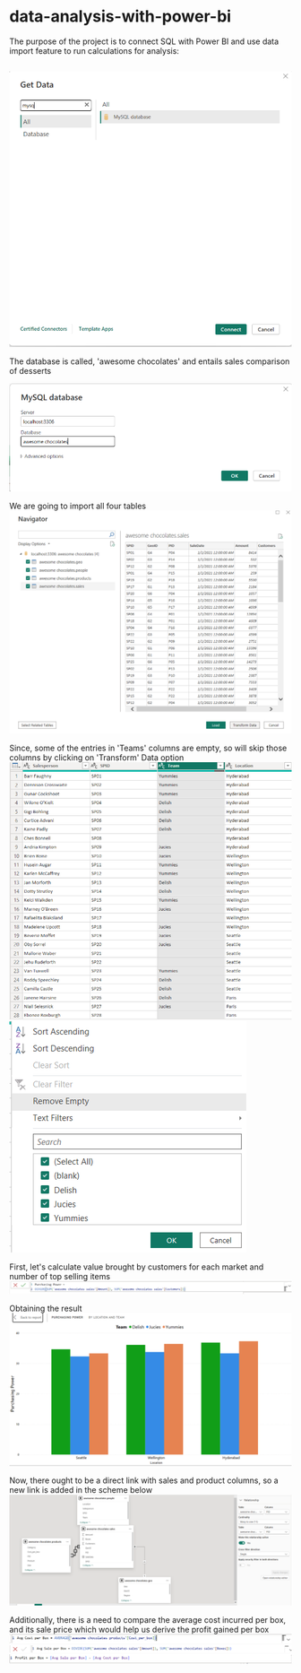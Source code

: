 # data-analysis-with-power-bi

The purpose of the project is to connect SQL with Power BI and use data import feature to run calculations for analysis:

```First, lets connect Power Bi with MySQL server;
```


![Query Output](https://github.com/junaidnaeem-carleton/data-analysis-with-power-bi/blob/main/p1.png?raw=true)



The database is called, 'awesome chocolates' and entails sales comparison of desserts



![Query Output](https://github.com/junaidnaeem-carleton/data-analysis-with-power-bi/blob/main/p2.png?raw=true)


We are going to import all four tables
![Query Output](https://github.com/junaidnaeem-carleton/data-analysis-with-power-bi/blob/main/p3.png?raw=true)

Since, some of the entries in 'Teams' columns are empty, so will skip those columns by clicking on 'Transform' Data option
![Query Output](https://github.com/junaidnaeem-carleton/data-analysis-with-power-bi/blob/main/p4.png?raw=true)
![Query Output](https://github.com/junaidnaeem-carleton/data-analysis-with-power-bi/blob/main/p5.png?raw=true)

First, let's calculate value brought by customers for each market and number of top selling items
![Query Output](https://github.com/junaidnaeem-carleton/data-analysis-with-power-bi/blob/main/p6.png?raw=true)

Obtaining the result
![Query Output](https://github.com/junaidnaeem-carleton/data-analysis-with-power-bi/blob/main/p7.png?raw=true)

Now, there ought to be a direct link with sales and product columns, so a new link is added in the scheme below
![Query Output](https://github.com/junaidnaeem-carleton/data-analysis-with-power-bi/blob/main/p8.png?raw=true)

Additionally, there is a need to compare the average cost incurred per box, and its sale price which would help us derive the profit gained per box
![Query Output](https://github.com/junaidnaeem-carleton/data-analysis-with-power-bi/blob/main/p9.png?raw=true)
![Query Output](https://github.com/junaidnaeem-carleton/data-analysis-with-power-bi/blob/main/p10.png?raw=true)
![Query Output](https://github.com/junaidnaeem-carleton/data-analysis-with-power-bi/blob/main/p11.png?raw=true)
